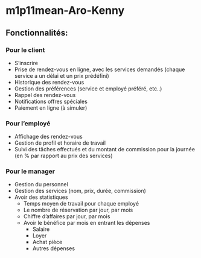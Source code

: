 # m1p11mean-Aro-Kenny
## Fonctionnalités:
### Pour le client
* S’inscrire
* Prise de rendez-vous en ligne, avec les services demandés (chaque service a un délai
et un prix prédéfini)
* Historique des rendez-vous
* Gestion des préférences (service et employé préféré, etc..)
* Rappel des rendez-vous
* Notifications offres spéciales
* Paiement en ligne (à simuler)
### Pour l’employé
* Affichage des rendez-vous
* Gestion de profil et horaire de travail
* Suivi des tâches effectués et du montant de commission pour la journée (en % par
rapport au prix des services)

### Pour le manager
* Gestion du personnel
* Gestion des services (nom, prix, durée, commission)
* Avoir des statistiques
  * Temps moyen de travail pour chaque employé
  * Le nombre de réservation par jour, par mois
  * Chiffre d’affaires par jour, par mois
  * Avoir le bénéfice par mois en entrant les dépenses
    * Salaire
    * Loyer
    * Achat pièce
    * Autres dépenses
